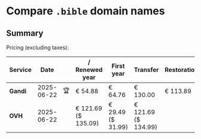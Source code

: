 # Compare `.bible` domain names

## Summary

Pricing (excluding taxes):

| Service | Date |  | / Renewed year | First year | Transfer | Restoration |
|--|--|--|--|--|--|--|
| **Gandi** | 2025-06-22 | 🏆 | € 54.88 | € 64.76 | € 130.00 | € 113.89 |
| **OVH** | 2025-06-22 |  | € 121.69<br>($ 135.09) | € 29.49<br>($ 31.99) | € 121.69<br>($ 134.99) |  |
